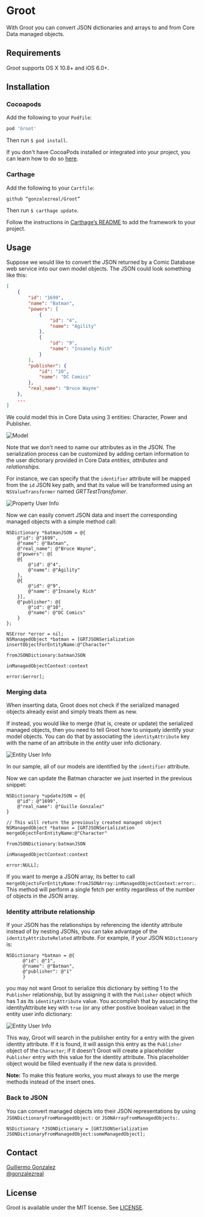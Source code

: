 # Groot
With Groot you can convert JSON dictionaries and arrays to and from Core Data managed objects.

## Requirements
Groot supports OS X 10.8+ and iOS 6.0+.

## Installation
### Cocoapods
Add the following to your `Podfile`:

``` ruby
pod 'Groot'
```

Then run `$ pod install`.

If you don't have CocoaPods installed or integrated into your project, you can learn how to do so [here](http://cocoapods.org).

### Carthage
Add the following to your `Cartfile`:

```
github “gonzalezreal/Groot”
```

Then run `$ carthage update`.

Follow the instructions in [Carthage’s README](https://github.com/Carthage/Carthage#adding-frameworks-to-an-application]) to add the framework to your project.

## Usage
Suppose we would like to convert the JSON returned by a Comic Database web service into our own model objects. The JSON could look something like this:

```json
[
    {
        "id": "1699",
        "name": "Batman",
        "powers": [
            {
                "id": "4",
                "name": "Agility"
            },
            {
                "id": "9",
                "name": "Insanely Rich"
            }
        ],
        "publisher": {
            "id": "10",
            "name": "DC Comics"
        },
        "real_name": "Bruce Wayne"
    },
	...
]
```

We could model this in Core Data using 3 entities: Character, Power and Publisher.

![Model](https://raw.githubusercontent.com/gonzalezreal/Groot/master/Images/sample-model.jpg)

Note that we don't need to name our attributes as in the JSON. The serialization process can be customized by adding certain information to the user dictionary provided in Core Data *entities*, *attributes* and *relationships*.

For instance, we can specify that the `identifier` attribute will be mapped from the `id` JSON key path, and that its value will be transformed using an `NSValueTransformer` named *GRTTestTransfomer*.

![Property User Info](https://raw.githubusercontent.com/gonzalezreal/Groot/master/Images/property-userInfo.jpg)

Now we can easily convert JSON data and insert the corresponding managed objects with a simple method call:

```objc
NSDictionary *batmanJSON = @{
	@"id": @"1699",
	@"name": @"Batman",
	@"real_name": @"Bruce Wayne",
	@"powers": @[
	@{
		@"id": @"4",
		@"name": @"Agility"
	},
	@{
		@"id": @"9",
		@"name": @"Insanely Rich"
	}],
	@"publisher": @{
		@"id": @"10",
		@"name": @"DC Comics"
	}
};

NSError *error = nil;
NSManagedObject *batman = [GRTJSONSerialization insertObjectForEntityName:@"Character"
													   fromJSONDictionary:batmanJSON
												   inManagedObjectContext:context
														            error:&error];
```

### Merging data

When inserting data, Groot does not check if the serialized managed objects already exist and simply treats them as new.

If instead, you would like to merge (that is, create or update) the serialized managed objects, then you need to tell Groot how to uniquely identify your model objects. You can do that by associating the `identityAttribute` key with the name of an attribute in the *entity* user info dictionary.

![Entity User Info](https://raw.githubusercontent.com/gonzalezreal/Groot/master/Images/entity-userInfo.jpg)

In our sample, all of our models are identified by the `identifier` attribute.

Now we can update the Batman character we just inserted in the previous snippet:

```objc
NSDictionary *updateJSON = @{
	@"id": @"1699",
	@"real_name": @"Guille Gonzalez"
}

// This will return the previously created managed object
NSManagedObject *batman = [GRTJSONSerialization mergeObjectForEntityName:@"Character"
													  fromJSONDictionary:batmanJSON
												  inManagedObjectContext:context
														           error:NULL];
```

If you want to merge a JSON array, its better to call `mergeObjectsForEntityName:fromJSONArray:inManagedObjectContext:error:`. This method will perform a single fetch per entity regardless of the number of objects in the JSON array.

### Identity attribute relationship

If your JSON has the relationships by referencing the identity attribute instead of by nesting JSONs, you can take advantage of the `identityAttributeRelated` attribute. For example, if your JSON `NSDictionary` is:


```objc
NSDictionary *batman = @{
      @"id": @"1",
      @"name": @"Batman",
      @"publisher": @"1"
      }
````

you may not want Groot to serialize this dictionary by setting 1 to the `Publisher` relationship, but by assigning it with the `Publisher` object which has 1 as its `identityAttribute` value. You accomplish that by associating the identityAttribute key with `true` (or any other positive boolean value) in the entity user info dictionary:

![Entity User Info](https://raw.githubusercontent.com/ManueGE/Groot/identity_attribute_related/Images/identity_attribute_related.jpg)

This way, Groot will search in the publisher entity for a entry with the given identity attribute. If it is found, it will assign this entry as the `Publisher` object of the `Character`; if it doesn't Groot will create a placeholder `Publisher` entry with this value for the identity attribute. This placeholder object would be filled eventually if the new data is provided.

**Note:** To make this feature works, you must always to use the merge methods instead of the insert ones.


### Back to JSON

You can convert managed objects into their JSON representations by using `JSONDictionaryFromManagedObject:` or `JSONArrayFromManagedObjects:`.

```objc
NSDictionary *JSONDictionary = [GRTJSONSerialization JSONDictionaryFromManagedObject:someManagedObject];
```

## Contact
[Guillermo Gonzalez](http://github.com/gonzalezreal)  
[@gonzalezreal](https://twitter.com/gonzalezreal)

## License
Groot is available under the MIT license. See [LICENSE](https://github.com/gonzalezreal/Groot/blob/master/LICENSE).
